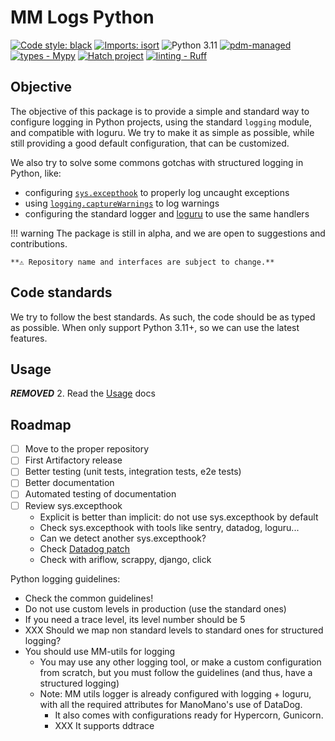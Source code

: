 # MM Logs Python

[![Code style: black](https://img.shields.io/badge/code%20style-black-000000.svg)](https://github.com/psf/black) [![Imports: isort](https://img.shields.io/badge/%20imports-isort-%231674b1?style=flat&labelColor=ef8336)](https://pycqa.github.io/isort/) ![Python 3.11](https://img.shields.io/badge/python-3.11-blue?style=flat) [![pdm-managed](https://img.shields.io/badge/pdm-managed-blueviolet)](https://pdm.fming.dev) [![types - Mypy](https://img.shields.io/badge/types-Mypy-blue.svg)](https://github.com/python/mypy) [![Hatch project](https://img.shields.io/badge/%F0%9F%A5%9A-Hatch-4051b5.svg)](https://github.com/pypa/hatch) [![linting - Ruff](https://img.shields.io/endpoint?url=https://raw.githubusercontent.com/charliermarsh/ruff/main/assets/badge/v0.json)](https://github.com/charliermarsh/ruff)

## Objective

The objective of this package is to provide a simple and standard way to configure logging in Python projects, using the standard `logging` module, and compatible with loguru.
We try to make it as simple as possible, while still providing a good default configuration, that can be customized.

We also try to solve some commons gotchas with structured logging in Python, like:

- configuring [`sys.excepthook`](https://docs.python.org/3/library/sys.html#sys.excepthook) to properly log uncaught exceptions
- using [`logging.captureWarnings`](https://docs.python.org/3/library/logging.html#logging.captureWarnings_warnings) to log warnings
- configuring the standard logger and [loguru](https://loguru.readthedocs.io/en/stable/index.html) to use the same handlers


!!! warning
    The package is still in alpha, and we are open to suggestions and contributions.

    **⚠️ Repository name and interfaces are subject to change.**

## Code standards

We try to follow the best standards. As such, the code should be as typed as possible.
When only support Python 3.11+, so we can use the latest features.



## Usage

***REMOVED***
2. Read the [Usage](docs/usage.md) docs

## Roadmap

- [ ] Move to the proper repository
- [ ] First Artifactory release
- [ ] Better testing (unit tests, integration tests, e2e tests)
- [ ] Better documentation
- [ ] Automated testing of documentation
- [ ] Review sys.excepthook
  - Explicit is better than implicit: do not use sys.excepthook by default
  - Check sys.excepthook with tools like sentry, datadog, loguru...
  - Can we detect another sys.excepthook?
  - Check [Datadog patch](https://github.com/DataDog/dd-trace-py/pull/1307/files)
  - Check with ariflow, scrappy, django, click


Python logging guidelines:

- Check the common guidelines!
- Do not use custom levels in production (use the standard ones)
- If you need a trace level, its level number should be 5
- XXX Should we map non standard levels to standard ones for structured logging?
- You should use MM-utils for logging
  - You may use any other logging tool, or make a custom configuration from scratch, but you must follow the guidelines (and thus, have a structured logging)
  - Note: MM utils logger is already configured with logging + loguru, with all the required attributes for ManoMano's use of DataDog.
    - It also comes with configurations ready for Hypercorn, Gunicorn.
    - XXX It supports ddtrace



